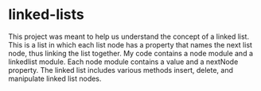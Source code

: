 # linked-lists

This project was meant to help us understand the concept of a linked list. This is a list in which each list node has a property that names the next list node, thus linking the list together.
My code contains a node module and a linkedlist module. Each node module contains a value and a nextNode property. The linked list includes various methods insert, delete, and manipulate linked list nodes.
